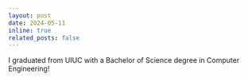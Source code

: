 ```yaml
---
layout: post
date: 2024-05-11
inline: true
related_posts: false
---
```


I graduated from UIUC with a Bachelor of Science degree in Computer Engineering!
